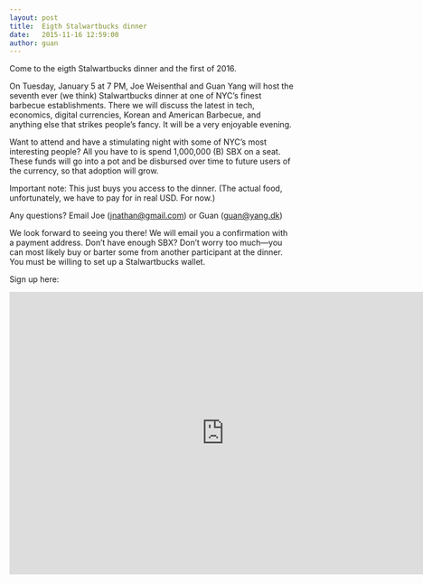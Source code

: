 ```yaml
---
layout: post
title:  Eigth Stalwartbucks dinner
date:   2015-11-16 12:59:00
author: guan
---
```


Come to the eigth Stalwartbucks dinner and the first of 2016.

On Tuesday, January 5 at 7 PM, Joe Weisenthal and Guan Yang will host the seventh ever (we think) Stalwartbucks dinner at one of NYC’s finest barbecue establishments. There we will discuss the latest in tech, economics, digital currencies, Korean and American Barbecue, and anything else that strikes people’s fancy. It will be a very enjoyable evening.

Want to attend and have a stimulating night with some of NYC’s most interesting people? All you have to is spend 1,000,000 (B) SBX on a seat. These funds will go into a pot and be disbursed over time to future users of the currency, so that adoption will grow.

Important note: This just buys you access to the dinner. (The actual food, unfortunately, we have to pay for in real USD. For now.)

Any questions? Email Joe (jnathan@gmail.com) or Guan (guan@yang.dk)

We look forward to seeing you there! We will email you a confirmation with a payment address. Don’t have enough SBX? Don’t worry too much—you can most likely buy or barter some from another participant at the dinner. You must be willing to set up a Stalwartbucks wallet.

Sign up here:

<iframe src="https://docs.google.com/forms/d/11rGxCjcj6trajd4Kh4VOCGtxBeGywRUGW-ir1MG01dg/viewform?embedded=true" width="760" height="500" frameborder="0" marginheight="0" marginwidth="0">Loading...</iframe>
